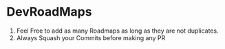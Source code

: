 # DevRoadMaps
1. Feel Free to add as many Roadmaps as long as they are not duplicates.
2. Always Squash your Commits before making any PR
